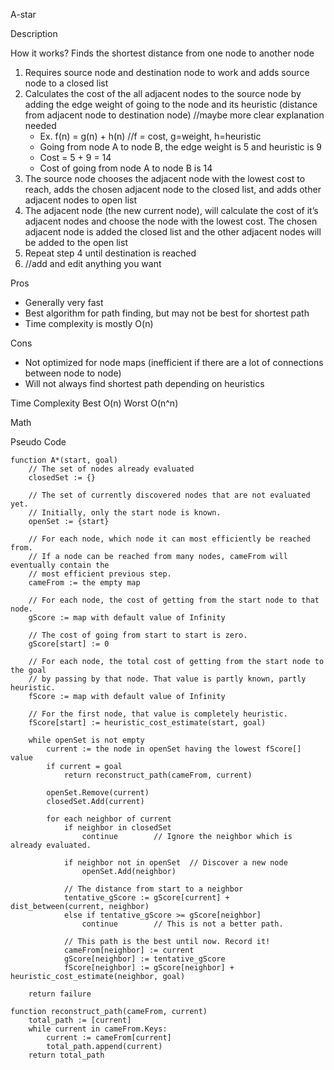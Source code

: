 A-star

Description

How it works?
Finds the shortest distance from one node to another node
1. Requires source node and destination node to work and adds source node to a closed list
2. Calculates the cost of the all adjacent nodes to the source node by adding the edge weight of going to the node and its heuristic (distance from adjacent node to destination node) //maybe more clear explanation needed
	- Ex. f(n) = g(n) + h(n) //f = cost, g=weight, h=heuristic
	- Going from node A to node B, the edge weight is 5 and heuristic is 9
	- Cost = 5 + 9 = 14
	- Cost of going from node A to node B is 14
3. The source node chooses the adjacent node with the lowest cost to reach, adds the chosen adjacent node to the closed list, and adds other adjacent nodes to open list
4. The adjacent node (the new current node), will calculate the cost of it’s adjacent nodes and choose the node with the lowest cost. The chosen adjacent node is added the closed list and the other adjacent nodes will be added to the open list
5. Repeat step 4 until destination is reached
6. //add and edit anything you want


Pros
- Generally very fast
- Best algorithm for path finding, but may not be best for shortest path
- Time complexity is mostly O(n)

Cons
- Not optimized for node maps (inefficient if there are a lot of connections between node to node)
- Will not always find shortest path depending on heuristics



Time Complexity
Best
O(n)
Worst
O(n^n)

Math

Pseudo Code
```
function A*(start, goal)
    // The set of nodes already evaluated
    closedSet := {}

    // The set of currently discovered nodes that are not evaluated yet.
    // Initially, only the start node is known.
    openSet := {start}

    // For each node, which node it can most efficiently be reached from.
    // If a node can be reached from many nodes, cameFrom will eventually contain the
    // most efficient previous step.
    cameFrom := the empty map

    // For each node, the cost of getting from the start node to that node.
    gScore := map with default value of Infinity

    // The cost of going from start to start is zero.
    gScore[start] := 0

    // For each node, the total cost of getting from the start node to the goal
    // by passing by that node. That value is partly known, partly heuristic.
    fScore := map with default value of Infinity

    // For the first node, that value is completely heuristic.
    fScore[start] := heuristic_cost_estimate(start, goal)

    while openSet is not empty
        current := the node in openSet having the lowest fScore[] value
        if current = goal
            return reconstruct_path(cameFrom, current)

        openSet.Remove(current)
        closedSet.Add(current)

        for each neighbor of current
            if neighbor in closedSet
                continue		// Ignore the neighbor which is already evaluated.

            if neighbor not in openSet	// Discover a new node
                openSet.Add(neighbor)

            // The distance from start to a neighbor
            tentative_gScore := gScore[current] + dist_between(current, neighbor)
            else if tentative_gScore >= gScore[neighbor]
                continue		// This is not a better path.

            // This path is the best until now. Record it!
            cameFrom[neighbor] := current
            gScore[neighbor] := tentative_gScore
            fScore[neighbor] := gScore[neighbor] + heuristic_cost_estimate(neighbor, goal)

    return failure

function reconstruct_path(cameFrom, current)
    total_path := [current]
    while current in cameFrom.Keys:
        current := cameFrom[current]
        total_path.append(current)
    return total_path
```
